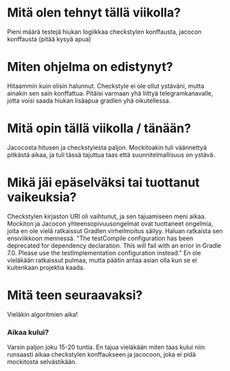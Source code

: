 # Mitä olen tehnyt tällä viikolla?
Pieni määrä testejä hiukan logiikkaa checkstylen konffausta, jacocon konffausta (pitää kysyä apua)
# Miten ohjelma on edistynyt?
Hitaammin kuin olisin halunnut. Checkstyle ei ole ollut ystäväni, mutta ainakin sen sain konffattua. Pitäisi
varmaan yhä liittyä telegramkanavalle, jotta voisi saada hiukan lisäapua gradlen yhä oikutellessa.
# Mitä opin tällä viikolla / tänään?
Jacocosta hitusen ja checkstylesta paljon. Mockitoakin tuli väännettyä pitkästä aikaa, ja tuli tässä tajuttua taas että
suunnitelmallisuus on ystävä.
# Mikä jäi epäselväksi tai tuottanut vaikeuksia?
Checkstylen kirjaston URI oli vaihtunut, ja sen tajuamiseen meni aikaa. Mockiton ja Jacocon yhteensopivuusongelmat ovat
tuottaneet ongelmia, joita en ole vielä ratkaissut Gradlen virheilmoitus säilyy. Haluan ratkaista sen ensiviikkoon mennessä.
 "The testCompile configuration has been deprecated for dependency declaration. This will fail with an error in 
 Gradle 7.0. Please use the testImplementation configuration instead." En ole vieläkään ratkaissut pulmaa, mutta
 päätin antaa asian olla kun se ei kuitenkaan projektia kaada.
# Mitä teen seuraavaksi?
Vieläkin algoritmien aika! 
### Aikaa kului?
Varsin paljon joku 15-20 tuntia. En tajua vieläkään miten taas kului niin runsaasti aikaa checkstylen konffaukseen
ja jacocoon, joka ei pidä mockitosta selvästikään.